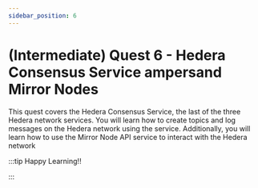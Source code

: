 ```yaml
---
sidebar_position: 6
---
```


# (Intermediate) Quest 6 - Hedera Consensus Service ampersand Mirror Nodes

This quest covers the Hedera Consensus Service, the last of the three Hedera network services. You will learn how to create topics and log messages on the Hedera network using the service. Additionally, you will learn how to use the Mirror Node API service to interact with the Hedera network

:::tip Happy Learning!!

<QuestButton text="Go To Quest" link="https://app.stackup.dev/quest_page/intermediate-quest-7---hedera-consensus-service--mirror-nodes" />

:::
